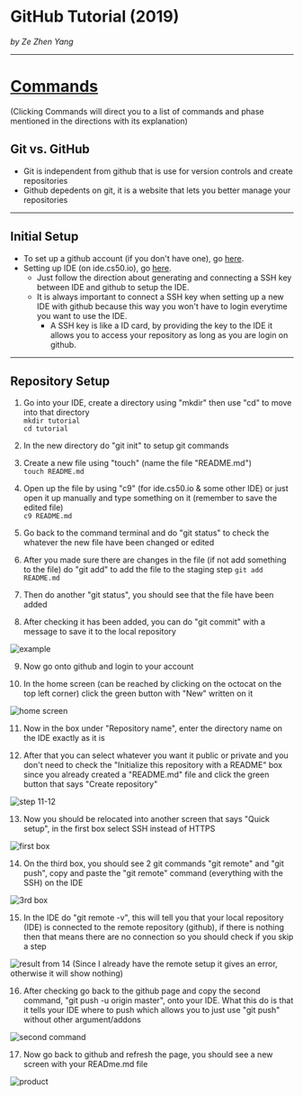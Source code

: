 # GitHub Tutorial (2019)

*by Ze Zhen Yang*

---
# <a href="commands.md">Commands</a>
(Clicking Commands will direct you to a list of commands and phase mentioned in the directions with its explanation)

## Git vs. GitHub
- Git is independent from github that is use for version controls and create repositories
- Github depedents on git, it is a website that lets you better manage your repositories


---
## Initial Setup
- To set up a github account (if you don't have one), go [here](https://github.com/join?source=header-home). 
- Setting up IDE (on ide.cs50.io), go [here](https://github.com/hstatsep/ide50).
    - Just follow the direction about generating and connecting a SSH key between IDE and github to setup the IDE. 
    - It is always important to connect a SSH key when setting up a new IDE with github because this way you won't have to login everytime you want to use the IDE.
        - A SSH key is like a ID card, by providing the key to the IDE it allows you to access your repository as long as you are login on github.

---
## Repository Setup
1. Go into your IDE, create a directory using "mkdir" then use "cd" to move into that directory  
```mkdir tutorial```  
```cd tutorial```
2. In the new directory do "git init" to setup git commands

3. Create a new file using "touch" (name the file "README.md")  
```touch README.md```

4. Open up the file by using "c9" (for ide.cs50.io & some other IDE) or just open it up manually and type something on it (remember to save the edited file)  
```c9 README.md```

5. Go back to the command terminal and do "git status" to check the whatever the new file have been changed or edited

6. After you made sure there are changes in the file (if not add something to the file) do "git add" to add the file to the staging step
```git add README.md```

7. Then do another "git status", you should see that the file have been added

8. After checking it has been added, you can do "git commit" with a message to save it to the local repository

<img src="image/step_8.PNG" alt="example">

9. Now go onto github and login to your account

10. In the home screen (can be reached by clicking on the octocat on the top left corner) click the green button with "New" written on it

<img src="image/step_10.PNG" alt="home screen">

11. Now in the box under "Repository name", enter the directory name on the IDE exactly as it is

12. After that you can select whatever you want it public or private and you don't need to check the "Initialize this repository with a README" box since you already created a "README.md" file and click the green button that says "Create repository"

<img src="image/step_11-12.PNG" alt="step 11-12">

13. Now you should be relocated into another screen that says "Quick setup", in the first box select SSH instead of HTTPS

<img src="image/step_13.PNG" alt="first box">

14. On the third box, you should see 2 git commands "git remote" and "git push", copy and paste the "git remote" command (everything with the SSH) on the IDE

<img src="image/step_14.PNG" alt="3rd box">

15. In the IDE do "git remote -v", this will tell you that your local repository (IDE) is connected to the remote repository (github), if there is nothing then that means there are no connection so you should check if you skip a step

<img src="image/step_14-15.PNG" alt="result from 14">
(Since I already have the remote setup it gives an error, otherwise it will show nothing)

16. After checking go back to the github page and copy the second command, "git push -u origin master", onto your IDE. What this do is that it tells your IDE where to push which allows you to just use "git push" without other argument/addons

<img src="image/step_16.PNG" alt="second command">

17. Now go back to github and refresh the page, you should see a new screen with your READme.md file

<img src="image/step_final.PNG" alt="product">